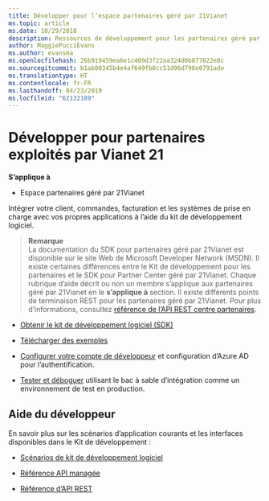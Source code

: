 ```yaml
---
title: Développer pour l’espace partenaires géré par 21Vianet
ms.topic: article
ms.date: 10/29/2018
description: Ressources de développement pour les partenaires géré par 21Vianet
author: MaggiePucciEvans
ms.author: evansma
ms.openlocfilehash: 26b919459ea6e1c409d3f22aa324d0b877822e8c
ms.sourcegitcommit: b1ab80345b4e4af649fb8cc51d96d798e0791ade
ms.translationtype: HT
ms.contentlocale: fr-FR
ms.lasthandoff: 04/23/2019
ms.locfileid: "62132189"
---
```

# <a name="develop-for-partner-center-operated-by-21-vianet"></a>Développer pour partenaires exploités par Vianet 21

**S’applique à**

-   Espace partenaires géré par 21Vianet


Intégrer votre client, commandes, facturation et les systèmes de prise en charge avec vos propres applications à l’aide du kit de développement logiciel.

>**Remarque**<br> La documentation du SDK pour partenaires géré par 21Vianet est disponible sur le site Web de Microsoft Developer Network (MSDN). Il existe certaines différences entre le Kit de développement pour les partenaires et le SDK pour Partner Center géré par 21Vianet.
Chaque rubrique d’aide décrit ou non un membre s’applique aux partenaires géré par 21Vianet en le **s’applique à** section. Il existe différents points de terminaison REST pour les partenaires géré par 21Vianet. Pour plus d’informations, consultez [référence de l’API REST centre partenaires](https://msdn.microsoft.com/en-us/library/partnercenter/mt667943.aspx).


-   [Obtenir le kit de développement logiciel (SDK)](https://go.microsoft.com/fwlink/p/?LinkID=746681)

-   [Télécharger des exemples](https://msdn.microsoft.com/library/partnercenter/mt634711.aspx)

-   [Configurer votre compte de développeur](https://msdn.microsoft.com/library/partnercenter/mt634709.aspx) et configuration d’Azure AD pour l’authentification. 

-   [Tester et déboguer](https://msdn.microsoft.com/library/partnercenter/mt634717.aspx) utilisant le bac à sable d’intégration comme un environnement de test en production.

## <a name="developer-help"></a>Aide du développeur
En savoir plus sur les scénarios d’application courants et les interfaces disponibles dans le Kit de développement :

-   [Scénarios de kit de développement logiciel](https://msdn.microsoft.com/library/partnercenter/mt634715.aspx)

-   [Référence API managée](https://msdn.microsoft.com/library/partnercenter/mt635943.aspx)

-   [Référence d’API REST](https://msdn.microsoft.com/library/partnercenter/mt667943.aspx)